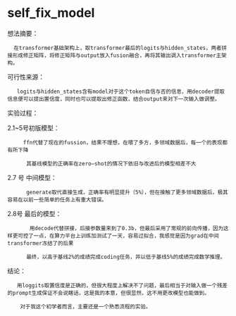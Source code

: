 # self_fix_model
想法摘要：

      在transformer基础架构上，取transformer最后的logits与hidden_states，两者拼接形成修正矩阵，将修正矩阵与output放入fusion融合，再将其输出调入transformer主架构。

可行性来源：

       logits与hidden_states含有model对于这个token自信与否的信息，用decoder提取信息便可以提出置信度，同时也可以提取出修正函数，结合output来对下一次输入做调整。

实验过程：

2.1~5号初版模型：

         ffn代替了现在的fussion，结果不理想，在喂了多方，多领域数据后，每一个的表现都有所下降

          其基线模型的正确率在zero—shot的情况下依旧与改进后的模型相差不大

2.7 号 中间模型：

          generate取代直接生成，正确率有明显提升（5%），但在接触了更多领域数据后，极其容易在以前一些简单的任务上有重大错误。

2.8号  最后的模型：

           用decode代替拼接，后接参数量来到了0.3b，但最后采用了常规的前向传播，因为这样更可控了一点，在算力平台上训练加测试了一天，容易过拟合，我感觉是因为grad在中间transformer冻结了的后果

          最终，以高于基线2%的成绩完成coding任务，并以低于基线5%的成绩完成数学推理。

结论：

       用loggits取置信度是正确的，但很大程度上解决不了问题，最后相当于对输入做一个残差的prompt生成保证不会说瞎话，这是我的本意，但很显然，这不用更改模型也能做到。

        对于我这个初学者而言，主要还是一个熟悉流程的实验。
